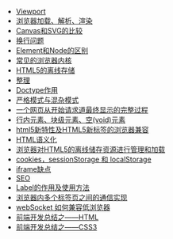 * [Viewport](http://ourjs.com/detail/54c73ba2232227083e00001a)
* [浏览器加载、解析、渲染](http://www.jianshu.com/p/e141d1543143)
* [Canvas和SVG的比较](http://www.w3school.com.cn/html5/html_5_canvas_vs_svg.asp)
* [换行问题](https://segmentfault.com/a/1190000003936301)
* [Element和Node的区别](http://www.jianshu.com/p/695b5c78a7ca)
* [常见的浏览器内核](http://www.cnblogs.com/fullhouse/archive/2011/12/19/2293455.html)
* [HTML5的离线存储](https://segmentfault.com/a/1190000000732617)
* [整理](http://hao.jser.com/archive/7/)
* [Doctype作用](http://www.awnlab.com/archives/2267.html)
* [严格模式与混杂模式](https://github.com/CodeDreamfy/CodeDemo/wiki/%7B-%E6%AF%8F%E6%97%A5%E4%B8%80%E9%97%AE--%7D-Doctype%E4%BD%9C%E7%94%A8%EF%BC%9F%E6%A0%87%E5%87%86%E6%A8%A1%E5%BC%8F%E4%B8%8E%E6%B7%B7%E6%9D%82%E6%A8%A1%E5%BC%8F%E5%A6%82%E4%BD%95%E5%8C%BA%E5%88%86%EF%BC%9F%E5%AE%83%E4%BB%AC%E6%9C%89%E4%BD%95%E6%84%8F%E4%B9%89%3F)
* [一个网页从开始请求道最终显示的完整过程](https://juejin.im/entry/57f10284da2f60004f5f2e5e)
* [行内元素、块级元素、空(void)元素](https://my.oschina.net/leamon/blog/524631)
* [html5新特性及HTML5新标签的浏览器兼容](https://www.nowcoder.com/ta/front-end-interview/review?page=23)
* [HTML语义化](https://leohxj.gitbooks.io/front-end-database/html-and-css-basic/semantic-html.html)
* [浏览器对HTML5的离线储存资源进行管理和加载](https://segmentfault.com/a/1190000000732617)
* [cookies，sessionStorage 和 localStorage](http://jerryzou.com/posts/cookie-and-web-storage/)
* [iframe缺点]()
* [SEO]()
* [Label的作用及使用方法]()
* [浏览器内多个标签页之间的通信实现]()
* [webSocket 如何兼容低浏览器]()
* [前端开发总结之——HTML](https://juejin.im/entry/58b78a4e570c35006201380c)
* [前端开发总结之——CSS3](http://www.jianshu.com/p/f60b619aa52b)
